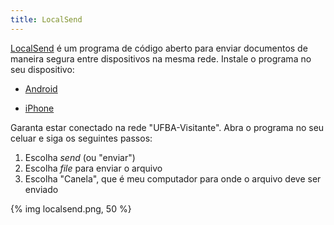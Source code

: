 ```yaml
---
title: LocalSend
---
```


[LocalSend](https://localsend.org/) é um programa de código aberto para enviar documentos de maneira segura entre dispositivos na mesma rede. Instale o programa no seu dispositivo:

- [Android](https://play.google.com/store/apps/details?id=org.localsend.localsend_app&pcampaignid=web_share)

- [iPhone](https://apps.apple.com/us/app/localsend/id1661733229?platform=iphone)

Garanta estar conectado na rede "UFBA-Visitante". Abra o programa no seu celuar e siga os seguintes passos:

1. Escolha *send* (ou "enviar")
2. Escolha *file* para enviar o arquivo
3. Escolha "Canela", que é meu computador para onde o arquivo deve ser enviado

{% img localsend.png, 50 %}
